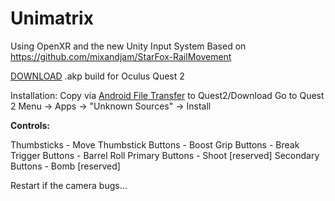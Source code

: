 # Unimatrix

Using OpenXR and the new Unity Input System
Based on https://github.com/mixandjam/StarFox-RailMovement

[DOWNLOAD](https://drive.google.com/file/d/1d28m7c09dEIRrYf35ysrtSxOAprrvD8C/view?usp=sharing) .akp build for Oculus Quest 2

Installation: 
Copy via [Android File Transfer](https://www.android.com/filetransfer/) to Quest2/Download 
Go to Quest 2 Menu -> Apps -> "Unknown Sources" -> Install


**Controls:**

Thumbsticks        - Move
Thumbstick Buttons - Boost
Grip Buttons       - Break
Trigger Buttons    - Barrel Roll
Primary Buttons    - Shoot [reserved]
Secondary Buttons  - Bomb  [reserved]



Restart if the camera bugs...
